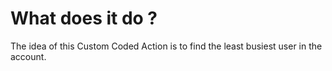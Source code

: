 # What does it do ? 

The idea of this Custom Coded Action is to find the least busiest user in the account.